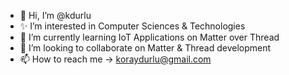 - 👋 Hi, I’m @kdurlu
- ✨ I’m interested in Computer Sciences & Technologies
- 🌱 I’m currently learning IoT Applications on Matter over Thread
- 👀 I’m looking to collaborate on Matter & Thread development
- 📫 How to reach me -> koraydurlu@gmail.com

<!---
kdurlu/kdurlu is a ✨ special ✨ repository because its `README.md` (this file) appears on your GitHub profile.
You can click the Preview link to take a look at your changes.
--->
